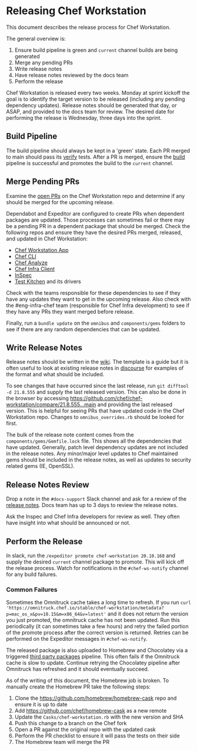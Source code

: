 # Releasing Chef Workstation

This document describes the release process for Chef Workstation.

The general overview is:

1. Ensure build pipeline is green and `current` channel builds are being generated
1. Merge any pending PRs
1. Write release notes
1. Have release notes reviewed by the docs team
1. Perform the release

Chef Workstation is released every two weeks. Monday at sprint kickoff the goal is to identify the target version to be released (including any pending dependency updates). Release notes should be generated that day, or ASAP, and provided to the docs team for review. The desired date for performing the release is Wednesday, three days into the sprint.

## Build Pipeline

The build pipeline should always be kept in a 'green' state. Each PR merged to main should pass its [verify](https://buildkite.com/chef/chef-chef-workstation-main-verify) tests. After a PR is merged, ensure the [build](https://buildkite.com/chef/chef-chef-workstation-main-omnibus-release) pipeline is successful and promotes the build to the `current` channel.

## Merge Pending PRs

Examine the [open PRs](https://github.com/chef/chef-workstation/pulls) on the Chef Workstation repo and determine if any should be merged for the upcoming release.

Dependabot and Expeditor are configured to create PRs when dependent packages are updated. Those processes can sometimes fail or there may be a pending PR in a dependent package that should be merged. Check the following repos and ensure they have the desired PRs merged, released, and updated in Chef Workstation:

* [Chef Workstation App](https://github.com/chef/chef-workstation-app)
* [Chef CLI](https://github.com/chef/chef-cli)
* [Chef Analyze](https://github.com/chef/chef-analyze/)
* [Chef Infra Client](https://github.com/chef/chef/)
* [InSpec](https://github.com/inspec/inspec/)
* [Test Kitchen](https://github.com/test-kitchen/test-kitchen/) and its drivers

Check with the teams responsible for these dependencies to see if they have any updates they want to get in the upcoming release. Also check with the #eng-infra-chef team (responsible for Chef Infra development) to see if they have any PRs they want merged before release.

Finally, run a `bundle update` on the `omnibus` and `components/gems` folders to see if there are any random dependencies that can be updated.

## Write Release Notes

Release notes should be written in the [wiki](https://github.com/chef/chef-workstation/wiki/Pending-Release-Notes). The template is a guide but it is often useful to look at existing release notes in [discourse](https://discourse.chef.io/search?expanded=true&q=Chef%20Workstation%20%23chef-release%20order%3Alatest) for examples of the format and what should be included.

To see changes that have occurred since the last release, run `git difftool -d 21.8.555` and supply the last released version. This can also be done in the browser by accessing https://github.com/chef/chef-workstation/compare/21.8.555...main and providing the last released version. This is helpful for seeing PRs that have updated code in the Chef Workstation repo. Changes to `omnibus_overrides.rb` should be looked for first.

The bulk of the release note content comes from the `components/gems/Gemfile.lock` file. This shows all the dependencies that have updated. Generally, patch level dependency updates are not included in the release notes. Any minor/major level updates to Chef maintained gems should be included in the release notes, as well as updates to security related gems (IE, OpenSSL).

## Release Notes Review

Drop a note in the `#docs-support` Slack channel and ask for a review of the [release notes](https://github.com/chef/chef-workstation/wiki/Pending-Release-Notes). Docs team has up to 3 days to review the release notes.

Ask the Inspec and Chef Infra developers for review as well. They often have insight into what should be announced or not.

## Perform the Release

In slack, run the `/expeditor promote chef-workstation 20.10.168` and supply the desired `current` channel package to promote. This will kick off the release process. Watch for notifications in the `#chef-ws-notify` channel for any build failures.

### Common Failures

Sometimes the Omnitruck cache takes a long time to refresh. If you run `curl 'https://omnitruck.chef.io/stable/chef-workstation/metadata?p=mac_os_x&pv=10.15&m=x86_64&v=latest'` and it does not return the version you just promoted, the omnitruck cache has not been updated. Run this periodically (it can sometimes take a few hours) and retry the failed portion of the promote process after the correct version is returned. Retries can be performed on the Expeditor messages in `#chef-ws-notify`.

The released package is also uploaded to Homebrew and Chocolatey via a triggered [third party packages](https://buildkite.com/chef/chef-chef-workstation-main-third-party-packages) pipeline. This often fails if the Omnitruck cache is slow to update. Continue retrying the Chocolatey pipeline after Omnitruck has refreshed and it should eventually succeed.

As of the writing of this document, the Homebrew job is broken. To manually create the Homebrew PR take the following steps:

1. Clone the https://github.com/homebrew/homebrew-cask repo and ensure it is up to date
1. Add https://github.com/chef/homebrew-cask as a new remote
1. Update the `Casks/chef-workstation.rb` with the new version and SHA
1. Push this change to a branch on the Chef fork
1. Open a PR against the original repo with the updated cask
1. Perform the PR checklist to ensure it will pass the tests on their side
1. The Homebrew team will merge the PR
